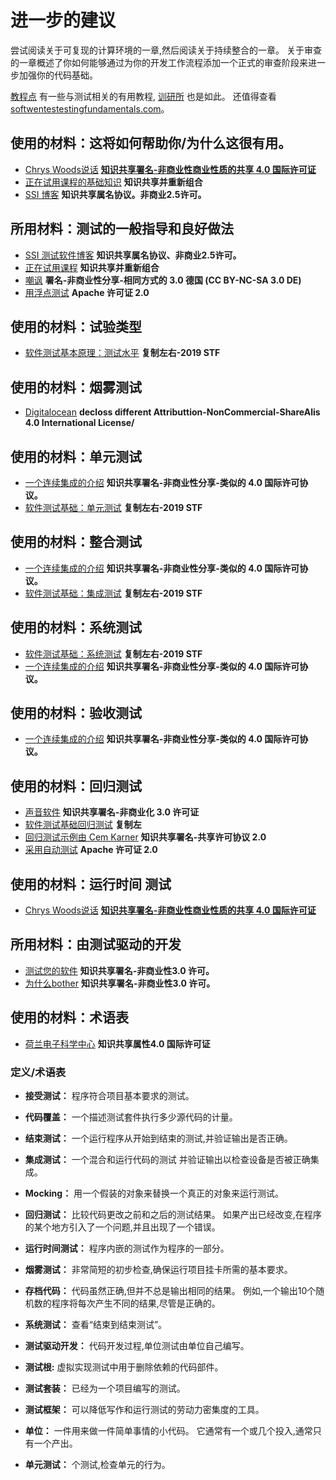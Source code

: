 # 进一步的建议

尝试阅读关于可复现的计算环境的一章,然后阅读关于持续整合的一章。 关于审查的一章概述了你如何能够通过为你的开发工作流程添加一个正式的审查阶段来进一步加强你的代码基础。

[教程点](https://www.tutorialspoint.com/software_testing/) 有一些与测试相关的有用教程, [训研所](https://alan-turing-institute.github.io/rsd-engineeringcourse/ch03tests/01testingbasics.html) 也是如此。 还值得查看 [softwentestestingfundamentals.com](http://softwaretestingfundamentals.com)。

## 使用的材料：这将如何帮助你/为什么这很有用。

- [Chrys Woods说话](https://drive.google.com/file/d/1CBTAhCVixccui1DjeUT13qh6ga5SDXjl/view) [**知识共享署名-非商业性商业性质的共享 4.0 国际许可证**](https://chryswoods.com/main/copyright.html)
- [正在试用课程的基础知识](https://alan-turing-institute.github.io/rsd-engineeringcourse/ch03tests/01testingbasics.html) **知识共享并重新组合**
- [SSI 博客](https://www.software.ac.uk/resources/guides/testing-your-software?_ga=2.39233514.830272891.1552653652-1336468516.1531506806) **知识共享属名协议。非商业2.5许可。**

## 所用材料：测试的一般指导和良好做法

- [SSI 测试软件博客](https://www.software.ac.uk/resources/guides/testing-your-software?_ga=2.39233514.830272891.1552653652-1336468516.1531506806) **知识共享属名协议、非商业2.5许可。**
- [正在试用课程](https://alan-turing-institute.github.io/rsd-engineeringcourse/ch03tests/03pytest.html) **知识共享并重新组合**
- [嘲讽](https://www.vogella.com/tutorials/Mockito/article.html) **署名-非商业性分享-相同方式的 3.0 德国 (CC BY-NC-SA 3.0 DE)**
- [用浮点测试](https://github.com/softwaresaved/automated_testing/blob/master/README.md) **Apache 许可证 2.0**

## 使用的材料：试验类型

- [软件测试基本原理：测试水平](http://softwaretestingfundamentals.com/software-testing-levels/) **复制左右-2019 STF**

## 使用的材料：烟雾测试

- [Digitalocean](https://www.digitalocean.com/community/tutorials/an-introduction-to-continuous-integration-delivery-and-deployment) **decloss different Attributtion-NonCommercial-ShareAlis 4.0 International License/**

## 使用的材料：单元测试

- [一个连续集成的介绍](https://www.digitalocean.com/community/tutorials/an-introduction-to-continuous-integration-delivery-and-deployment) **知识共享署名-非商业性分享-类似的 4.0 国际许可协议。**
- [软件测试基础：单元测试](http://softwaretestingfundamentals.com/unit-testing/) **复制左右-2019 STF**

## 使用的材料：整合测试

- [一个连续集成的介绍](https://www.digitalocean.com/community/tutorials/an-introduction-to-continuous-integration-delivery-and-deployment) **知识共享署名-非商业性分享-类似的 4.0 国际许可协议。**
- [软件测试基础：集成测试](http://softwaretestingfundamentals.com/integration-testing/) **复制左右-2019 STF**

## 使用的材料：系统测试

- [软件测试基础：系统测试](http://softwaretestingfundamentals.com/system-testing/) **复制左右-2019 STF**
- [一个连续集成的介绍](https://www.digitalocean.com/community/tutorials/an-introduction-to-continuous-integration-delivery-and-deployment) **知识共享署名-非商业性分享-类似的 4.0 国际许可协议。**

## 使用的材料：验收测试
- [一个连续集成的介绍](https://www.digitalocean.com/community/tutorials/an-introduction-to-continuous-integration-delivery-and-deployment) **知识共享署名-非商业性分享-类似的 4.0 国际许可协议。**

## 使用的材料：回归测试

- [声音软件](http://soundsoftware.ac.uk/unit-testing-why-bother/) **知识共享署名-非商业化 3.0 许可证**
- [软件测试基础回归测试](http://softwaretestingfundamentals.com/regression-testing/) **复制左**
- [回归测试示例由 Cem Karner](http://www.testingeducation.org/k04/RegressionExamples.htm) **知识共享署名-共享许可协议 2.0**
- [采用自动测试](https://github.com/softwaresaved/automated_testing/blob/master/README.md) **Apache 许可证 2.0**

## 使用的材料：运行时间 测试

- [Chrys Woods说话](https://drive.google.com/file/d/1CBTAhCVixccui1DjeUT13qh6ga5SDXjl/view) [**知识共享署名-非商业性商业性质的共享 4.0 国际许可证**](https://chryswoods.com/main/copyright.html)

## 所用材料：由测试驱动的开发

- [测试您的软件](https://software.ac.uk/resources/guides/testing-your-software) **知识共享署名-非商业性3.0 许可。**
- [为什么bother](http://soundsoftware.ac.uk/unit-testing-why-bother/) **知识共享署名-非商业性3.0 许可。**

## 使用的材料：术语表

- [荷兰电子科学中心](https://guide.esciencecenter.nl/#/best_practices/testing) **知识共享属性4.0 国际许可证**

### 定义/术语表

- **接受测试：** 程序符合项目基本要求的测试。

- **代码覆盖：** 一个描述测试套件执行多少源代码的计量。

- **结束测试：** 一个运行程序从开始到结束的测试,并验证输出是否正确。

- **集成测试：** 一个混合和运行代码的测试 并验证输出以检查设备是否被正确集成。

- **Mocking：** 用一个假装的对象来替换一个真正的对象来运行测试。

- **回归测试：** 比较代码更改之前和之后的测试结果。 如果产出已经改变,在程序的某个地方引入了一个问题,并且出现了一个错误。

- **运行时间测试：** 程序内嵌的测试作为程序的一部分。

- **烟雾测试：** 非常简短的初步检查,确保运行项目挂卡所需的基本要求。

- **存档代码：** 代码虽然正确,但并不总是输出相同的结果。 例如,一个输出10个随机数的程序将每次产生不同的结果,尽管是正确的。

- **系统测试：** 查看“结束到结束测试”。

- **测试驱动开发：** 代码开发过程,单位测试由单位自己编写。

- **测试根:** 虚拟实现测试中用于删除依赖的代码部件。

- **测试套装：** 已经为一个项目编写的测试。

- **测试框架：** 可以降低写作和运行测试的劳动力密集度的工具。

- **单位：** 一件用来做一件简单事情的小代码。 它通常有一个或几个投入,通常只有一个产出。

- **单元测试：** 个测试,检查单元的行为。
